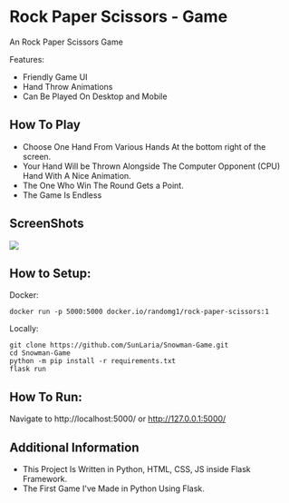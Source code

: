 # Rock Paper Scissors - Game

An Rock Paper Scissors Game

Features:
- Friendly Game UI
- Hand Throw Animations
- Can Be Played On Desktop and Mobile


## How To Play

- Choose One Hand From Various Hands At the bottom right of the screen.
- Your Hand Will be Thrown Alongside The Computer Opponent (CPU) Hand With A Nice Animation.
- The One Who Win The Round Gets a Point.
- The Game Is Endless


## ScreenShots
![](https://i.imgur.com/OKY5WLn.png)


## How to Setup:
Docker:
```
docker run -p 5000:5000 docker.io/randomg1/rock-paper-scissors:1
```


Locally:
```
git clone https://github.com/SunLaria/Snowman-Game.git
cd Snowman-Game
python -m pip install -r requirements.txt
flask run
```


## How To Run:
Navigate to http://localhost:5000/ or http://127.0.0.1:5000/


## Additional Information

- This Project Is Written in Python, HTML, CSS, JS inside Flask Framework.
- The First Game I've Made in Python Using Flask.
